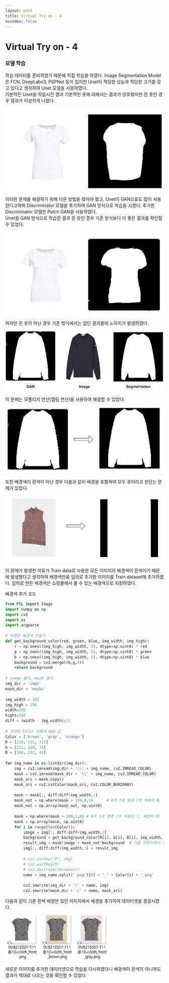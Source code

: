 ```yaml
---
layout: post
title: Virtual Try on - 4
noindex: false
---
```


# Virtual Try on - 4

### 모델 학습

학습 데이터를 준비하였기 때문에 직접 학습을 하였다.
Image Segmentation Model은 FCN, DeepLabv3, PSPNet 등이 있지만 Unet이 적당한 성능과 적당한 크기를 갖고 있다고 생각하여 Unet 모델을 사용하였다.               
기본적인 Unet을 학습시킨 결과 기본적인 옷에 대해서는 결과가 양호했지만 흰 옷인 경우 결과가 이상하게 나왔다.            
           
![white_Unet](\virtualtryon\img\white_Unet.png)          
             
이러한 문제를 해결하기 위해 다른 방법을 찾아야 했고, Unet이 GAN으로도 많이 사용된다고하여 Discriminator 모델을 추가하여 GAN 방식으로 학습을 시켰다. 추가한 Discriminator 모델은 Patch GAN을 사용하였다.                       
Unet을 GAN 방식으로 학습한 결과 흰 옷인 경우 기존 방식보다 더 좋은 결과를 확인할 수 있었다.

![white_GAN](\virtualtryon\img\white_GAN.png)        
              
하지만 흰 옷이 아닌 경우 기존 방식에서는 없던 결과물에 노이지가 발생하였다.        

![gan_noise](\virtualtryon\img\gan_noise.png)  

이 문제는 모폴리지 연산(열림 연산)을 사용하여 해결할 수 있었다.            

![morphology](\virtualtryon\img\morphology.PNG)  

또한 배경색이 흰색이 아닌 경우 다음과 같이 배경을 포함하여 모두 옷이라고 판단는 문제가 있었다.        

![background_err](\virtualtryon\img\background_err.PNG) 
              
이 문제가 발생한 이유가 Train data로 사용한 모든 이미지의 배경색이 흰색이기 때문에 발생했다고 생각하여 배경색만을 임의로 추가한 이미지를 Train dataset에 추가하였다. 임의로 만든 배경색은 쇼핑몰에서 볼 수 있는 배경색으로 지정하였다.                      

배경색 추가 코드
```python
from PIL import Image 
import numpy as np
import cv2
import os
import argparse

# 지정한 배경색 만들기
def get_background_color(red, green, blue, img_width, img_high):
    r = np.ones((img_high, img_width, 1), dtype=np.uint8) * red
    g = np.ones((img_high, img_width, 1), dtype=np.uint8) * green
    b = np.ones((img_high, img_width, 1), dtype=np.uint8) * blue
    background = cv2.merge((b,g,r))
    return background

# iamge 폴더, mask 폴더
img_dir = 'imgs'
mask_dir = 'masks'

img_width = 192
img_high = 256
width=256
hight=256
diff = (width - img_width)//2

# 각각의 Color 이름과 RGB 값
Color = ['brown', 'gray', 'orange']
R = [226, 231, 215]
G = [211, 226, 79]
B = [190, 222, 41]

for img_name in os.listdir(img_dir):
    img = cv2.imread(img_dir + '\\' + img_name, cv2.IMREAD_COLOR)
    mask = cv2.imread(mask_dir + '\\' + img_name, cv2.IMREAD_COLOR) 
    mask_ori = mask.copy()
    mask_ori = cv2.cvtColor(mask_ori, cv2.COLOR_BGR2GRAY)

    mask = mask[:, diff:diff+img_width,:]
    mask_not = np.where(mask > 100,0,1)      # 0과 1로 변경 (옷 부분이 0, 배경이 1)
    mask_not = np.array(mask_not, np.uint8)  

    mask = np.where(mask > 100,1,0) # 0과 1로 변경 (옷 부분이 1, 배경이 0)
    mask = np.array(mask, np.uint8)
    for i in range(len(Color)):
        image = img[:, diff:diff+img_width,:]
        background = get_background_color(R[i], G[i], B[i], img_width, img_high)
        result_img = mask*image + mask_not*background  # 기존 이미지에서 옷 부분만 유지하고, 새로운 배경에서 배경만 유지
        img[:, diff:diff+img_width,:] = result_img

        # cv2.imshow("R", img)
        # cv2.waitKey(0)
        # cv2.destroyAllWindows()
        name = img_name.split('.png')[0] + '_' + Color[i] + '.png'
        
        cv2.imwrite(img_dir + '/' + name, img)
        cv2.imwrite(mask_dir + '/' + name, mask_ori)
```
다음과 같이 기존 흰색 배경만 있던 이미지에서 배경을 추가하여 데이터셋을 증강시켰다.         

![background_add](\virtualtryon\img\background_add.png)         

새로운 이미지를 추가한 데이터셋으로 학습을 다시하였더니 배경색이 흰색이 아니여도 결과가 제대로 나오는 것을 확인할 수 있었다.            

